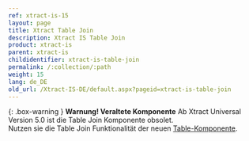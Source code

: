```yaml
---
ref: xtract-is-15
layout: page
title: Xtract Table Join
description: Xtract IS Table Join
product: xtract-is
parent: xtract-is
childidentifier: xtract-is-table-join
permalink: /:collection/:path
weight: 15
lang: de_DE
old_url: /Xtract-IS-DE/default.aspx?pageid=xtract-is-table-join
---
```


{: .box-warning }
**Warnung! Veraltete Komponente** 
Ab Xtract Universal Version 5.0 ist die Table Join Komponente obsolet.<br>
Nutzen sie die Table Join Funktionalität der neuen [Table-Komponente](./xtract-is-table/table-joins).

